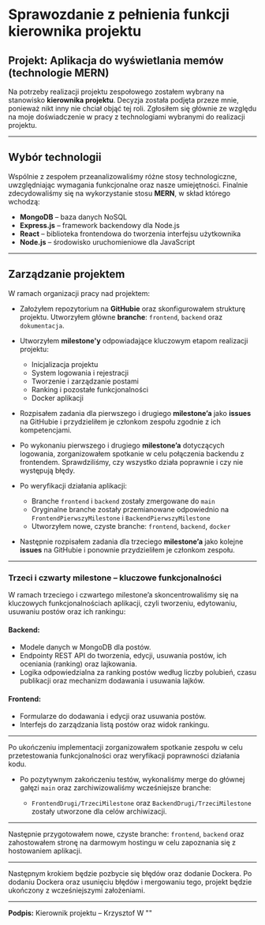 # Sprawozdanie z pełnienia funkcji kierownika projektu

## Projekt: Aplikacja do wyświetlania memów (technologie MERN)

Na potrzeby realizacji projektu zespołowego zostałem wybrany na stanowisko **kierownika projektu**. Decyzja została podjęta przeze mnie, ponieważ nikt inny nie chciał objąć tej roli. Zgłosiłem się głównie ze względu na moje doświadczenie w pracy z technologiami wybranymi do realizacji projektu.

---

## Wybór technologii

Wspólnie z zespołem przeanalizowaliśmy różne stosy technologiczne, uwzględniając wymagania funkcjonalne oraz nasze umiejętności. Finalnie zdecydowaliśmy się na wykorzystanie stosu **MERN**, w skład którego wchodzą:

* **MongoDB** – baza danych NoSQL
* **Express.js** – framework backendowy dla Node.js
* **React** – biblioteka frontendowa do tworzenia interfejsu użytkownika
* **Node.js** – środowisko uruchomieniowe dla JavaScript

---

## Zarządzanie projektem

W ramach organizacji pracy nad projektem:

* Założyłem repozytorium na **GitHubie** oraz skonfigurowałem strukturę projektu. Utworzyłem główne **branche**: `frontend`, `backend` oraz `dokumentacja`.
* Utworzyłem **milestone'y** odpowiadające kluczowym etapom realizacji projektu:

  * Inicjalizacja projektu
  * System logowania i rejestracji
  * Tworzenie i zarządzanie postami
  * Ranking i pozostałe funkcjonalności
  * Docker aplikacji
* Rozpisałem zadania dla pierwszego i drugiego **milestone’a** jako **issues** na GitHubie i przydzieliłem je członkom zespołu zgodnie z ich kompetencjami.
* Po wykonaniu pierwszego i drugiego **milestone’a** dotyczących logowania, zorganizowałem spotkanie w celu połączenia backendu z frontendem. Sprawdziliśmy, czy wszystko działa poprawnie i czy nie występują błędy.
* Po weryfikacji działania aplikacji:

  * Branche `frontend` i `backend` zostały zmergowane do `main`
  * Oryginalne branche zostały przemianowane odpowiednio na `FrontendPierwszyMilestone` i `BackendPierwszyMilestone`
  * Utworzyłem nowe, czyste branche: `frontend`, `backend`, `docker`
* Następnie rozpisałem zadania dla trzeciego **milestone’a** jako kolejne **issues** na GitHubie i ponownie przydzieliłem je członkom zespołu.

---

### Trzeci i czwarty milestone – kluczowe funkcjonalności

W ramach trzeciego i czwartego milestone’a skoncentrowaliśmy się na kluczowych funkcjonalnościach aplikacji, czyli tworzeniu, edytowaniu, usuwaniu postów oraz ich rankingu:

#### Backend:

* Modele danych w MongoDB dla postów.
* Endpointy REST API do tworzenia, edycji, usuwania postów, ich oceniania (ranking) oraz lajkowania.
* Logika odpowiedzialna za ranking postów według liczby polubień, czasu publikacji oraz mechanizm dodawania i usuwania lajków.

#### Frontend:

* Formularze do dodawania i edycji oraz usuwania postów.
* Interfejs do zarządzania listą postów oraz widok rankingu.

---

Po ukończeniu implementacji zorganizowałem spotkanie zespołu w celu przetestowania funkcjonalności oraz weryfikacji poprawności działania kodu.

* Po pozytywnym zakończeniu testów, wykonaliśmy merge do głównej gałęzi `main` oraz zarchiwizowaliśmy wcześniejsze branche:

  * `FrontendDrugi/TrzeciMilestone` oraz `BackendDrugi/TrzeciMilestone` zostały utworzone dla celów archiwizacji.

---

Następnie przygotowałem nowe, czyste branche: `frontend`, `backend` oraz zahostowałem stronę na darmowym hostingu w celu zapoznania się z hostowaniem aplikacji.

---

Następnym krokiem będzie pozbycie się błędów oraz dodanie Dockera.
Po dodaniu Dockera oraz usunięciu błędów i mergowaniu tego, projekt będzie ukończony z wcześniejszymi założeniami.

---

**Podpis:**
Kierownik projektu – Krzysztof W
""
